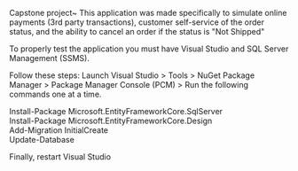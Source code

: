 Capstone project~ This application was made specifically to simulate online payments (3rd party transactions), customer self-service of the order status, and the ability to cancel an order if the status is "Not Shipped"

To properly test the application you must have Visual Studio and SQL Server Management (SSMS).

Follow these steps:
Launch Visual Studio > Tools > NuGet Package Manager > Package Manager Console (PCM) > Run the following commands one at a time.

Install-Package Microsoft.EntityFrameworkCore.SqlServer  
Install-Package Microsoft.EntityFrameworkCore.Design  
Add-Migration InitialCreate  
Update-Database  

Finally, restart Visual Studio
